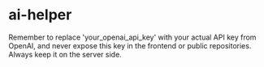 # ai-helper

Remember to replace 'your_openai_api_key' with your actual API key from OpenAI, and never expose this key in the frontend or public repositories. Always keep it on the server side.
